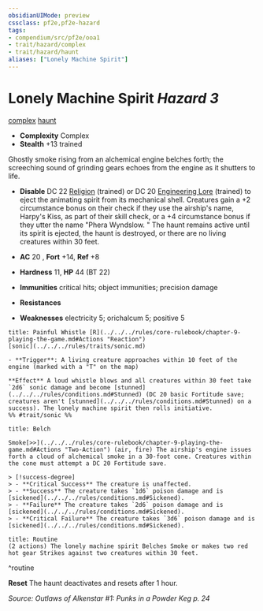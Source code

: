 ```yaml
---
obsidianUIMode: preview
cssclass: pf2e,pf2e-hazard
tags:
- compendium/src/pf2e/ooa1
- trait/hazard/complex
- trait/hazard/haunt
aliases: ["Lonely Machine Spirit"]
---
```

# Lonely Machine Spirit *Hazard 3*  
[complex](complex.md)  [haunt](haunt.md)  

- **Complexity** Complex
- **Stealth** +13 trained  

Ghostly smoke rising from an alchemical engine belches forth; the screeching sound of grinding gears echoes from the engine as it shutters to life.

- **Disable** DC 22 [Religion](../../skills.md#Religion) (trained) or DC 20 [Engineering Lore](../../skills.md#Lore) (trained) to eject the animating spirit from its mechanical shell. Creatures gain a +2 circumstance bonus on their check if they use the airship's name, Harpy's Kiss, as part of their skill check, or a +4 circumstance bonus if they utter the name "Phera Wyndslow. " The haunt remains active until its spirit is ejected, the haunt is destroyed, or there are no living creatures within 30 feet.  

- **AC** 20 , **Fort** +14, **Ref** +8
- **Hardness** 11, **HP** 44 (BT 22)
- **Immunities** critical hits; object immunities; precision damage
- **Resistances** 
- **Weaknesses** electricity 5; orichalcum 5; positive 5
     
```ad-embed-ability
title: Painful Whistle [R](../../../rules/core-rulebook/chapter-9-playing-the-game.md#Actions "Reaction")
[sonic](../../../rules/traits/sonic.md)  

- **Trigger**: A living creature approaches within 10 feet of the engine (marked with a "T" on the map)

**Effect** A loud whistle blows and all creatures within 30 feet take `2d6` sonic damage and become [stunned](../../../rules/conditions.md#Stunned) (DC 20 basic Fortitude save; creatures aren't [stunned](../../../rules/conditions.md#Stunned) on a success). The lonely machine spirit then rolls initiative.  
%% #trait/sonic %%
```
```ad-embed-ability
title: Belch

Smoke[>>](../../../rules/core-rulebook/chapter-9-playing-the-game.md#Actions "Two-Action") (air, fire) The airship's engine issues forth a cloud of alchemical smoke in a 30-foot cone. Creatures within the cone must attempt a DC 20 Fortitude save.

> [!success-degree] 
> - **Critical Success** The creature is unaffected.
> - **Success** The creature takes `1d6` poison damage and is [sickened](../../../rules/conditions.md#Sickened).
> - **Failure** The creature takes `2d6` poison damage and is [sickened](../../../rules/conditions.md#Sickened).
> - **Critical Failure** The creature takes `3d6` poison damage and is [sickened](../../../rules/conditions.md#Sickened).
```

```ad-pf2-summary
title: Routine
(2 actions) The lonely machine spirit Belches Smoke or makes two red hot gear Strikes against two creatures within 30 feet.
```
^routine

**Reset** The haunt deactivates and resets after 1 hour.  

*Source: Outlaws of Alkenstar #1: Punks in a Powder Keg p. 24*
